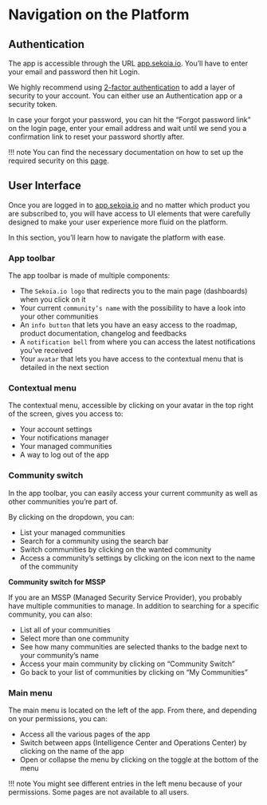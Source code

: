 # Navigation on the Platform

## Authentication

The app is accessible through the URL [app.sekoia.io](https://app.sekoia.io/). You’ll have to enter your email and password then hit Login.

We highly recommend using [2-factor authentication](account_security.md) to add a layer of security to your account. You can either use an Authentication app or a security token.

In case your forgot your password, you can hit the “Forgot password link” on the login page, enter your email address and wait until we send you a confirmation link to reset your password shortly after.

!!! note
    You can find the necessary documentation on how to set up the required security on this [page](account_security.md).

## User Interface

Once you are logged in to [app.sekoia.io](https://app.sekoia.io/) and no matter which product you are subscribed to, you will have access to UI elements that were carefully designed to make your user experience more fluid on the platform.

In this section, you’ll learn how to navigate the platform with ease.

### **App toolbar**

The app toolbar is made of multiple components:

- The `Sekoia.io logo` that redirects you to the main page (dashboards) when you click on it
- Your current `community’s name` with the possibility to have a look into your other communities
- An `info button` that lets you have an easy access to the roadmap, product documentation, changelog and feedbacks
- A `notification bell` from where you can access the latest notifications you’ve received
- Your `avatar` that lets you have access to the contextual menu that is detailed in the next section

### **Contextual menu**

The contextual menu, accessible by clicking on your avatar in the top right of the screen, gives you access to:

- Your account settings
- Your notifications manager
- Your managed communities
- A way to log out of the app

### **Community switch**

In the app toolbar, you can easily access your current community as well as other communities you’re part of.

By clicking on the dropdown, you can:

- List your managed communities
- Search for a community using the search bar
- Switch communities by clicking on the wanted community
- Access a community’s settings by clicking on the icon next to the name of the community

**Community switch for MSSP**

If you are an MSSP (Managed Security Service Provider), you probably have multiple communities to manage. In addition to searching for a specific community, you can also:

- List all of your communities
- Select more than one community
- See how many communities are selected thanks to the badge next to your community’s name
- Access your main community by clicking on “Community Switch”
- Go back to your list of communities by clicking on “My Communities”

### **Main menu**

The main menu is located on the left of the app. From there, and depending on your permissions, you can:

- Access all the various pages of the app
- Switch between apps (Intelligence Center and Operations Center) by clicking on the name of the app
- Open or collapse the menu by clicking on the toggle at the bottom of the menu

!!! note
    You might see different entries in the left menu because of your permissions. Some pages are not available to all users.
